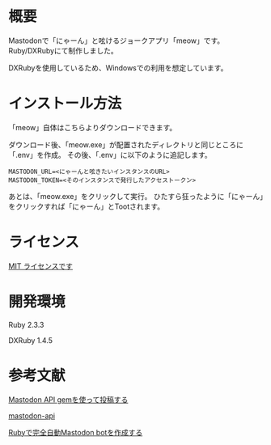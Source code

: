 # 概要

Mastodonで「にゃーん」と呟けるジョークアプリ「meow」です。
Ruby/DXRubyにて制作しました。

DXRubyを使用しているため、Windowsでの利用を想定しています。

# インストール方法

「meow」自体はこちらよりダウンロードできます。

ダウンロード後、「meow.exe」が配置されたディレクトリと同じところに「.env」を作成。
その後、「.env」に以下のように追記します。

```
MASTODON_URL=<にゃーんと呟きたいインスタンスのURL>
MASTODON_TOKEN=<そのインスタンスで発行したアクセストークン>
```

あとは、「meow.exe」をクリックして実行。
ひたすら狂ったように「にゃーん」をクリックすれば「にゃーん」とTootされます。

# ライセンス
[MIT ライセンスです](./LICENSE)

# 開発環境

Ruby 2.3.3

DXRuby 1.4.5

# 参考文献

[Mastodon API gemを使って投稿する](https://qiita.com/takahashim/items/a8c0eb3a75d366cfe87b)

[mastodon-api](https://www.rubydoc.info/gems/mastodon-api)

[Rubyで完全自動Mastodon botを作成する](https://qiita.com/daiki-futami/items/afe21c00dc50c23cd109)